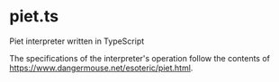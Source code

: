 # piet.ts
Piet interpreter written in TypeScript

The specifications of the interpreter's operation follow the contents of https://www.dangermouse.net/esoteric/piet.html.